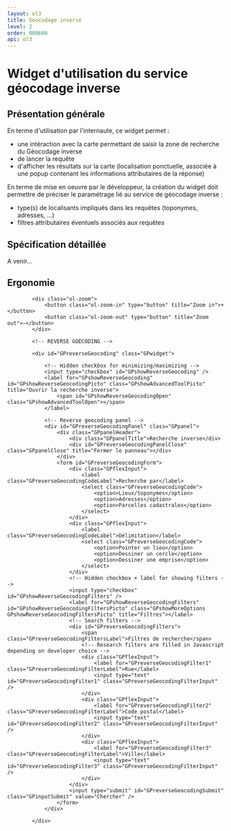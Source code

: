 ```yaml
---
layout: ol3
title: Geocodage inverse
level: 2
order: 000600
api: ol3
---
```


# Widget d'utilisation du service géocodage inverse

## Présentation générale

En terme d'utilisation par l'internaute, ce widget permet :

*  une intéraction avec la carte permettant de saisir la zone de recherche du Géocodage inverse
* de lancer la requête
* d'afficher les résultats sur la carte (localisation ponctuelle, associée à une popup contenant les informations attributaires de la réponse)

En terme de mise en oeuvre par le développeur, la création du widget doit permettre de préciser le paramétrage lié au service de géocodage inverse :

* type(s) de localisants impliqués dans les requêtes (toponymes, adresses, ...)
* filtres attributaires éventuels associés aux requêtes


## Spécification détaillée

A venir...

## Ergonomie
    

<div id="viewerDiv">
            
            <div class="ol-zoom">
                <button class="ol-zoom-in" type="button" title="Zoom in">+</button>
                <button class="ol-zoom-out" type="button" title="Zoom out">−</button>
            </div>
            
            <!-- REVERSE GOECODING -->
            
            <div id="GPreverseGeocoding" class="GPwidget">
                
                <!-- Hidden checkbox for minimizing/maximizing -->
                <input type="checkbox" id="GPshowReverseGeocoding" />
                <label for="GPshowReverseGeocoding" id="GPshowReverseGeocodingPicto" class="GPshowAdvancedToolPicto" title="Ouvrir la recherche inverse">
                    <span id="GPshowReverseGeocodingOpen" class="GPshowAdvancedToolOpen"></span>
                </label>
                
                <!-- Reverse geocoding panel -->
                <div id="GPreverseGeocodingPanel" class="GPpanel">
                    <div class="GPpanelHeader">
                        <div class="GPpanelTitle">Recherche inverse</div>
                        <div id="GPreverseGeocodingPanelClose" class="GPpanelClose" title="Fermer le panneau"></div>
                    </div>
                    <form id="GPreverseGeocodingForm">
                        <div class="GPflexInput">
                            <label class="GPreverseGeocodingCodeLabel">Recherche par</label>
                            <select class="GPreverseGeocodingCode">
                                <option>Lieux/toponymes</option>
                                <option>Adresses</option>
                                <option>Parcelles cadastrales</option>
                            </select>
                        </div>
                        <div class="GPflexInput">
                            <label class="GPreverseGeocodingCodeLabel">Délimitation</label>
                            <select class="GPreverseGeocodingCode">
                                <option>Pointer un lieu</option>
                                <option>Dessiner un cercle</option>
                                <option>Dessiner une emprise</option>
                            </select>
                        </div>
                        <!-- Hidden checkbox + label for showing filters -->
                        <input type="checkbox" id="GPshowReverseGeocodingFilters" />
                        <label for="GPshowReverseGeocodingFilters" id="GPshowReverseGeocodingFiltersPicto" class="GPshowMoreOptions GPshowReverseGeocodingFiltersPicto" title="Filtres"></label>
                        <!-- Search filters -->
                        <div id="GPreverseGeocodingFilters">
                            <span class="GPreverseGeocodingFiltersLabel">Filtres de recherche</span>
                            <!-- Research filters are filled in Javascript depending on developer choice -->
                            <div class="GPflexInput">
                                <label for="GPreverseGeocodingFilter1" class="GPreverseGeocodingFilterLabel">Rue</label>
                                <input type="text" id="GPreverseGeocodingFilter1" class="GPreverseGeocodingFilterInput" />
                            </div>
                            <div class="GPflexInput">
                                <label for="GPreverseGeocodingFilter2" class="GPreverseGeocodingFilterLabel">Code postal</label>
                                <input type="text" id="GPreverseGeocodingFilter2" class="GPreverseGeocodingFilterInput" />
                            </div>
                            <div class="GPflexInput">
                                <label for="GPreverseGeocodingFilter3" class="GPreverseGeocodingFilterLabel">Ville</label>
                                <input type="text" id="GPreverseGeocodingFilter3" class="GPreverseGeocodingFilterInput" />
                            </div>
                        </div>
                        <input type="submit" id="GPreverseGeocodingSubmit" class="GPinputSubmit" value="Chercher" />
                    </form>
                </div>
            
            </div>
            
</div>
        

